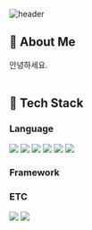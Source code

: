 <div>
  
  <!--Header-->
  ![header](https://capsule-render.vercel.app/api?type=waving&color=gradient&height=300&section=header&text=SeungWoo%20Jeon.)
  
</div>
<div>
  <!--Body-->
  
  ## 👀 About Me
  안녕하세요.
  <br/>
  <br/>
  
  ## 🧱 Tech Stack
  ### Language
  <!--Java-->
  <img src="https://img.shields.io/badge/java-007396?style=flat-square&logo=OpenJDK&logoColor=white"> 
  <!--SpringBoot-->  
  <img src="https://img.shields.io/badge/Spring_Boot-6DB33F?style=flat-square&logo=Spring%20Boot&logoColor=white">
  <!--JavaScript-->
  <img src="https://img.shields.io/badge/JavaScript-F7DF1E?style=flat-square&logo=JavaScript&logoColor=white"/>  
  <!--HTML5-->
  <img src="https://img.shields.io/badge/HTML5-E34F26?style=flat-square&logo=html5&logoColor=FFF"/>
  <!--CSS-->
  <img src="https://img.shields.io/badge/CSS3-1572B6?style=flat-square&logo=css3&logoColor=FFF"/> 
  <!--Jquery-->
  <img src="https://img.shields.io/badge/jquery-0769AD?style=flat-square&logo=jquery&logoColor=FFF"/> 
  
  <br/>
  
  ### Framework
  
  ### ETC
  <!--Amazon AWS-->
  <img src="https://img.shields.io/badge/Amazon AWS-232F3E?style=flat-square&logo=Amazon AWS&logoColor=white"/>

  <!--MySQL-->
  <img src="https://img.shields.io/badge/MariaDB-003545?style=flat-square&logo=mariaDB&logoColor=white"/>
  <br/>
  
</div>

<!--
**Jiyu-Kim/Jiyu-Kim** is a ✨ _special_ ✨ repository because its `README.md` (this file) appears on your GitHub profile.

Here are some ideas to get you started:
- Hi there 👋
- 🔭 I’m currently working on ...
- 🌱 I’m currently learning ...
- 👯 I’m looking to collaborate on ...
- 🤔 I’m looking for help with ...
- 💬 Ask me about ...
- 📫 How to reach me: ...
- 😄 Pronouns: ...
- ⚡ Fun fact: ...
-->
